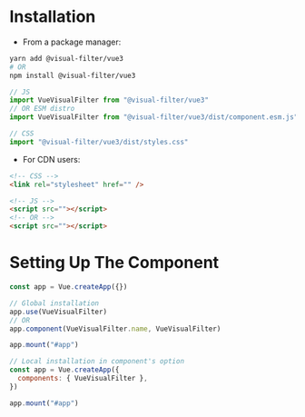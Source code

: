 # Installation

- From a package manager:

```sh
yarn add @visual-filter/vue3
# OR
npm install @visual-filter/vue3
```

```js
// JS
import VueVisualFilter from "@visual-filter/vue3"
// OR ESM distro
import VueVisualFilter from "@visual-filter/vue3/dist/component.esm.js"

// CSS
import "@visual-filter/vue3/dist/styles.css"
```

- For CDN users:

```html
<!-- CSS -->
<link rel="stylesheet" href="" />

<!-- JS -->
<script src=""></script>
<!-- OR -->
<script src=""></script>
```

# Setting Up The Component

```js
const app = Vue.createApp({})

// Global installation
app.use(VueVisualFilter)
// OR
app.component(VueVisualFilter.name, VueVisualFilter)

app.mount("#app")

// Local installation in component's option
const app = Vue.createApp({
  components: { VueVisualFilter },
})

app.mount("#app")
```
